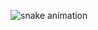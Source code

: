 ![snake animation](https://raw.githubusercontent.com/laBHaZe06/laBHaZe06/blob/output/github-user-contribution.svg)
